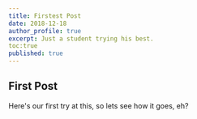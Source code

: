 ```yaml
---
title: Firstest Post
date: 2018-12-18
author_profile: true
excerpt: Just a student trying his best.
toc:true
published: true
---
```


## First Post

Here's our first try at this, so lets see how it goes, eh?
